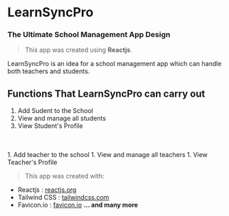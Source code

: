 # LearnSyncPro
### The Ultimate School Management App Design

>This app was created using **Reactjs**.

LearnSyncPro is an idea for a school management app which can handle both teachers and students.

## Functions That LearnSyncPro can carry out
1. Add Sudent to the School
1. View and manage all students
1. View Student's Profile
<br>
<br>
1. Add teacher to the school
1. View and manage all teachers
1.  View Teacher's Profile

> This app was created with:
- Reactjs : [reactjs.org](reactjs.org)
- Tailwind CSS : [tailwindcss.com](tailwindcss.com)
- Favicon.io : [favicon.io](favicon.io)
**... and many more**

